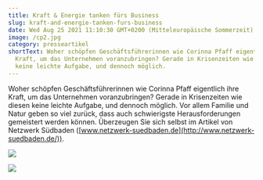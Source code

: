 ```yaml
---
title: Kraft & Energie tanken fürs Business
slug: kraft-and-energie-tanken-furs-business
date: Wed Aug 25 2021 11:10:30 GMT+0200 (Mitteleuropäische Sommerzeit)
image: /cp2.jpg
category: presseartikel
shortText: Woher schöpfen Geschäftsführerinnen wie Corinna Pfaff eigentlich ihre
  Kraft, um das Unternehmen voranzubringen? Gerade in Krisenzeiten wie diesen
  keine leichte Aufgabe, und dennoch möglich.
---
```


Woher schöpfen Geschäftsführerinnen wie Corinna Pfaff eigentlich ihre Kraft, um das Unternehmen voranzubringen? Gerade in Krisenzeiten wie diesen keine leichte Aufgabe, und dennoch möglich. Vor allem Familie und Natur geben so viel zurück, dass auch schwierigste Herausforderungen gemeistert werden können. Überzeugen Sie sich selbst im Artikel von Netzwerk Südbaden ([www.netzwerk-suedbaden.de](http://www.netzwerk-suedbaden.de/)).

![](/2021-08-25-2-1-721x1024.png)

![](/2021-08-25-3-719x1024.png)